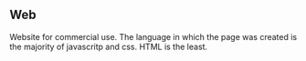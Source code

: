 ## Web

Website for commercial use. The language in which the page was created is the majority of javascritp and css. HTML is the least.
